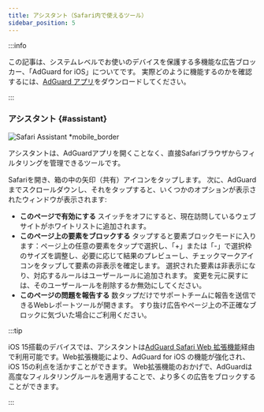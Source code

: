 ```yaml
---
title: アシスタント（Safari内で使えるツール）
sidebar_position: 5
---
```


:::info

この記事は、システムレベルでお使いのデバイスを保護する多機能な広告ブロッカー、「AdGuard for iOS」についてです。 実際どのように機能するのかを確認するには、[AdGuard アプリ](https://agrd.io/download-kb-adblock)をダウンロードしてください。

:::

### アシスタント {#assistant}

![Safari Assistant \*mobile_border](https://cdn.adtidy.org/public/Adguard/kb/iOS/features/assistant_en.jpeg)

アシスタントは、AdGuardアプリを開くことなく、直接Safariブラウザからフィルタリングを管理できるツールです。

Safariを開き、箱の中の矢印（共有）アイコンをタップします。 次に、AdGuardまでスクロールダウンし、それをタップすると、いくつかのオプションが表示されたウィンドウが表示されます:

- **このページで有効にする**
  スイッチをオフにすると、現在訪問しているウェブサイトがホワイトリストに追加されます。
- **このページ上の要素をブロックする**
  タップすると要素ブロックモードに入ります：ページ上の任意の要素をタップで選択し、「+」または「-」で選択枠のサイズを調整し、必要に応じて結果のプレビューし、チェックマークアイコンをタップして要素の非表示を確定します。 選択された要素は非表示になり、対応するルールはユーザールールに追加されます。 変更を元に戻すには、そのユーザールールを削除するか無効にしてください。
- **このページの問題を報告する**
  数タップだけでサポートチームに報告を送信できるWebレポートツールが開きます。 すり抜け広告やページ上の不正確なブロックに気づいた場合にご利用ください。

:::tip

iOS 15搭載のデバイスでは、アシスタントは[AdGuard Safari Web 拡張機能](/adguard-for-ios/web-extension)経由で利用可能です。Web拡張機能により、AdGuard for iOS の機能が強化され、iOS 15の利点を活かすことができます。 Web拡張機能のおかげで、AdGuardは高度なフィルタリングルールを適用することで、より多くの広告をブロックすることができます。

:::
